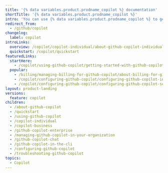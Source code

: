 ```yaml
---
title: '{% data variables.product.prodname_copilot %} documentation'
shortTitle: '{% data variables.product.prodname_copilot %}'
intro: 'You can use {% data variables.product.prodname_copilot %} to get autocomplete-style suggestions from an AI pair programmer as you code.'
redirect_from:
  - /github/copilot
changelog:
  label: copilot
introLinks:
  overview: /copilot/copilot-individual/about-github-copilot-individual
  quickstart: /copilot/quickstart
featuredLinks:
  startHere:
    - /copilot/using-github-copilot/getting-started-with-github-copilot
  popular:
    - /billing/managing-billing-for-github-copilot/about-billing-for-github-copilot
    - /copilot/configuring-github-copilot/configuring-github-copilot-in-your-environment
    - /copilot/configuring-github-copilot/configuring-github-copilot-settings-on-githubcom
layout: product-landing
versions:
  feature: copilot
children:
  - /about-github-copilot
  - /quickstart
  - /using-github-copilot
  - /copilot-individual
  - /copilot-business
  - /github-copilot-enterprise
  - /managing-github-copilot-in-your-organization
  - /github-copilot-chat
  - /github-copilot-in-the-cli
  - /configuring-github-copilot
  - /troubleshooting-github-copilot
topics:
  - Copilot
---
```


